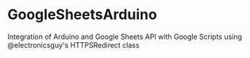 # GoogleSheetsArduino
Integration of Arduino and Google Sheets API with Google Scripts using @electronicsguy's HTTPSRedirect class
